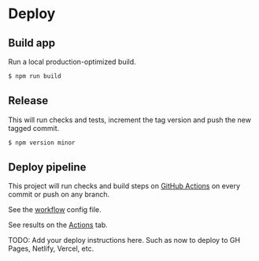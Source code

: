# Deploy

## Build app

Run a local production-optimized build.

```sh
$ npm run build
```


## Release

This will run checks and tests, increment the tag version and push the new tagged commit.

```sh
$ npm version minor
```


## Deploy pipeline

This project will run checks and build steps on [GitHub Actions](https://github.com/features/actions) on every commit or push on any branch.

See the [workflow](/.github/workflows/main.yml) config file.

See results on the [Actions](https://github.com/MichaelCurrin/vue-typescript-quickstart/actions/) tab.

TODO: Add your deploy instructions here. Such as now to deploy to GH Pages, Netlify, Vercel, etc.
